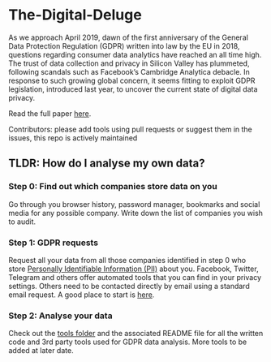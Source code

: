 # The-Digital-Deluge

As we approach April 2019, dawn of the first anniversary of the General Data Protection Regulation (GDPR) written into law by the EU in 2018, questions regarding consumer data analytics have reached an all time high. The trust of data collection and privacy in Silicon Valley has plummeted, following scandals such as Facebook’s Cambridge Analytica debacle. In response to such growing global concern, it seems fitting to exploit GDPR legislation, introduced last year, to uncover the current state of digital data privacy. 

Read the full paper [here](https://github.com/PsiPhiTheta/The-Digital-Deluge/blob/master/paper/Paper.pdf). 

Contributors: please add tools using pull requests or suggest them in the issues, this repo is actively maintained

## TLDR: How do I analyse my own data?

### Step 0: Find out which companies store data on you

Go through you browser history, password manager, bookmarks and social media for any possible company. Write down the list of companies you wish to audit.

### Step 1: GDPR requests

Request all your data from all those companies identified in step 0 who store [Personally Identifiable Information (PII)](https://en.wikipedia.org/wiki/Personal_information) about you. Facebook, Twitter, Telegram and others offer automated tools that you can find in your privacy settings. Others need to be contacted directly by email using a standard email request. A good place to start is [here](https://mydatarequest.com/).

### Step 2: Analyse your data

Check out the [tools folder](https://github.com/PsiPhiTheta/The-Digital-Deluge/tree/master/tools) and the associated README file for all the written code and 3rd party tools used for GDPR data analysis. More tools to be added at later date.
